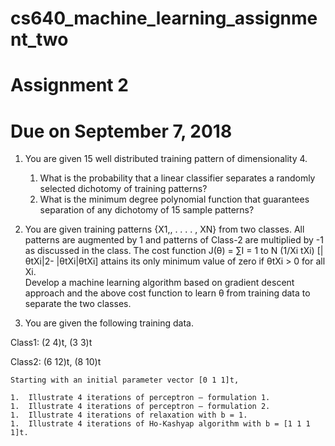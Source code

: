 # cs640_machine_learning_assignment_two

# Assignment 2
# Due on September 7, 2018
1.	You are given 15 well distributed training pattern of dimensionality 4.  
    1.	What is the probability that a linear classifier separates a randomly selected dichotomy of training patterns? 
    1.	What is the minimum degree polynomial function that guarantees separation of any dichotomy of 15 sample patterns?

1.	You are given training patterns {X1,, .  .  .  .  , XN}  from two classes. All patterns are augmented by 1 and patterns of Class-2 are multiplied by -1 as discussed in the class. 
The cost function J(θ) = ∑I = 1 to N (1/Xi tXi) [|θtXi|2-  |θtXi|θtXi] attains its only minimum value of zero if θtXi  > 0 for all Xi.  
Develop a machine learning algorithm based on gradient descent approach and the above cost function to learn θ from training data to separate the two classes. 

1.	You are given the following training data.

Class1: (2  4)t, (3  3)t 

Class2: (6 12)t, (8  10)t

	Starting with an initial parameter vector [0 1 1]t,

    1.	Illustrate 4 iterations of perceptron – formulation 1.
    1.	Illustrate 4 iterations of perceptron – formulation 2.
    1.	Illustrate 4 iterations of relaxation with b = 1.
    1.	Illustrate 4 iterations of Ho-Kashyap algorithm with b = [1 1 1 1]t. 
